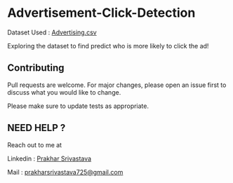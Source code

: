 # Advertisement-Click-Detection 

Dataset Used : [Advertising.csv](https://www.kaggle.com/fayomi/advertising)

Exploring the dataset to find predict who is more likely to click the ad!

## Contributing
Pull requests are welcome. For major changes, please open an issue first to discuss what you would like to change.

Please make sure to update tests as appropriate.

## NEED HELP ?
Reach out to me at 

Linkedin : [Prakhar Srivastava](https://www.linkedin.com/in/prakhar-srivastava-14b660193/)

Mail : prakharsrivastava725@gmail.com
